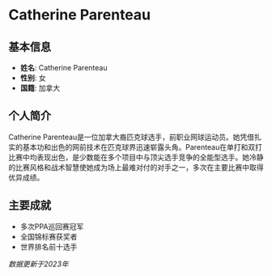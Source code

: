 # Catherine Parenteau

## 基本信息
- **姓名**: Catherine Parenteau
- **性别**: 女
- **国籍**: 加拿大

## 个人简介
Catherine Parenteau是一位加拿大裔匹克球选手，前职业网球运动员。她凭借扎实的基本功和出色的网前技术在匹克球界迅速崭露头角。Parenteau在单打和双打比赛中均表现出色，是少数能在多个项目中与顶尖选手竞争的全能型选手。她冷静的比赛风格和战术智慧使她成为场上最难对付的对手之一，多次在主要比赛中取得优异成绩。

## 主要成就
- 多次PPA巡回赛冠军
- 全国锦标赛获奖者
- 世界排名前十选手

*数据更新于2023年*
